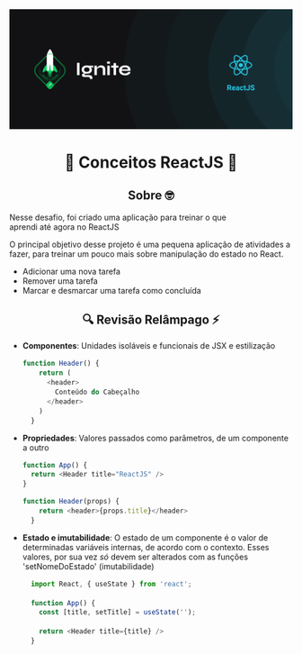 

<img src=".github/cover-reactjs.png" alt="ignite">

<h1 align="center">
  🚀 Conceitos ReactJS 🚀

</h1>


<h2 align="center">
  Sobre 🤓
</h2>

<p>
  Nesse desafio, foi criado uma aplicação para treinar o que aprendi até agora no ReactJS

O principal objetivo desse projeto é uma pequena aplicação de atividades a fazer, para treinar um pouco mais sobre manipulação do estado no React.

- Adicionar uma nova tarefa
- Remover uma tarefa
- Marcar e desmarcar uma tarefa como concluída

</p>

<h2 align="center">
  🔍 Revisão Relâmpago ⚡
</h2>
<ul>
<li>
  <Strong>Componentes</Strong>: Unidades isoláveis e funcionais de JSX e estilização
  
  ```javascript
  function Header() {
      return (
        <header>
          Conteúdo do Cabeçalho
        </header>
      )
    }
  ```
</li>
<li>
  <Strong>Propriedades</Strong>: Valores passados como parâmetros, de um componente a outro
  
  ```javascript
  function App() {
    return <Header title="ReactJS" />
  }
  ```
  ```javascript
  function Header(props) {
      return <header>{props.title}</header>
    }
  ```
</li>
<li>
  <Strong>Estado e imutabilidade</Strong>: O estado de um componente é o valor de determinadas variáveis internas, de acordo com o contexto. Esses valores, por sua vez <em>só</em> devem ser alterados com as funções 'setNomeDoEstado' (imutabilidade)
  
  ```javascript
    import React, { useState } from 'react';

    function App() {
      const [title, setTitle] = useState('');

      return <Header title={title} />
    }
  ```
</li>
</ul>

